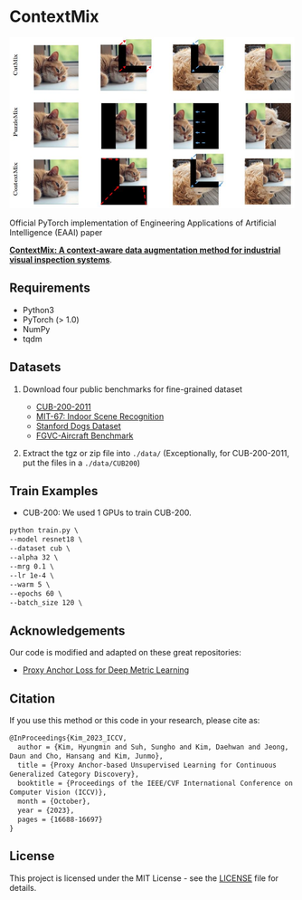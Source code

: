 # ContextMix
![teaser](assets/teaser.jpg)

Official PyTorch implementation of Engineering Applications of Artificial Intelligence (EAAI) paper

[**ContextMix: A context-aware data augmentation method for industrial visual inspection systems**]([https://arxiv.org/pdf/2401.10050.pdf](https://doi.org/10.1016/j.engappai.2023.107842)).


## Requirements
- Python3
- PyTorch (> 1.0)
- NumPy
- tqdm

## Datasets
1. Download four public benchmarks for fine-grained dataset
   - [CUB-200-2011](http://www.vision.caltech.edu/visipedia-data/CUB-200-2011/CUB_200_2011.tgz)
   - [MIT-67: Indoor Scene Recognition](http://groups.csail.mit.edu/vision/LabelMe/NewImages/indoorCVPR_09.tar)
   - [Stanford Dogs Dataset](http://vision.stanford.edu/aditya86/ImageNetDogs/images.tar)
   - [FGVC-Aircraft Benchmark](https://www.robots.ox.ac.uk/~vgg/data/fgvc-aircraft/archives/fgvc-aircraft-2013b.tar.gz)

2. Extract the tgz or zip file into `./data/` (Exceptionally, for CUB-200-2011, put the files in a `./data/CUB200`)

## Train Examples
- CUB-200: We used 1 GPUs to train CUB-200.
```
python train.py \
--model resnet18 \
--dataset cub \
--alpha 32 \
--mrg 0.1 \
--lr 1e-4 \
--warm 5 \
--epochs 60 \
--batch_size 120 \
```

## Acknowledgements
Our code is modified and adapted on these great repositories:

- [Proxy Anchor Loss for Deep Metric Learning](https://github.com/tjddus9597/Proxy-Anchor-CVPR2020)


## Citation
If you use this method or this code in your research, please cite as:

    @InProceedings{Kim_2023_ICCV,
      author = {Kim, Hyungmin and Suh, Sungho and Kim, Daehwan and Jeong, Daun and Cho, Hansang and Kim, Junmo},
      title = {Proxy Anchor-based Unsupervised Learning for Continuous Generalized Category Discovery},
      booktitle = {Proceedings of the IEEE/CVF International Conference on Computer Vision (ICCV)},
      month = {October},
      year = {2023},
      pages = {16688-16697}
    }


## License
This project is licensed under the MIT License - see the [LICENSE](LICENSE) file for details.
